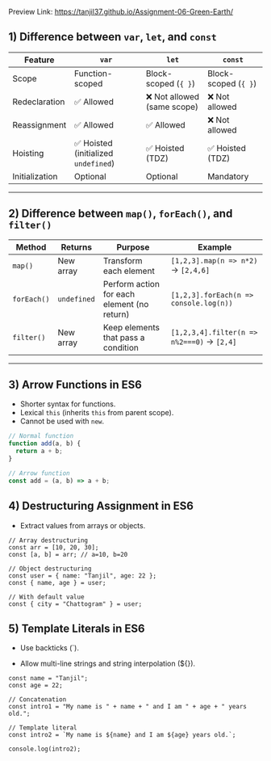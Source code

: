 Preview Link: https://tanjil37.github.io/Assignment-06-Green-Earth/


## 1) Difference between `var`, `let`, and `const`

| Feature         | `var`                          | `let`                           | `const`                        |
|-----------------|--------------------------------|----------------------------------|--------------------------------|
| Scope           | Function-scoped                | Block-scoped (`{ }`)             | Block-scoped (`{ }`)           |
| Redeclaration   | ✅ Allowed                     | ❌ Not allowed (same scope)      | ❌ Not allowed                  |
| Reassignment    | ✅ Allowed                     | ✅ Allowed                       | ❌ Not allowed                  |
| Hoisting        | ✅ Hoisted (initialized `undefined`) | ✅ Hoisted (TDZ)            | ✅ Hoisted (TDZ)               |
| Initialization  | Optional                       | Optional                        | Mandatory                      |

---

## 2) Difference between `map()`, `forEach()`, and `filter()`

| Method     | Returns          | Purpose                                     | Example |
|------------|------------------|---------------------------------------------|---------|
| `map()`    | New array        | Transform each element                      | `[1,2,3].map(n => n*2)` → `[2,4,6]` |
| `forEach()`| `undefined`      | Perform action for each element (no return) | `[1,2,3].forEach(n => console.log(n))` |
| `filter()` | New array        | Keep elements that pass a condition         | `[1,2,3,4].filter(n => n%2===0)` → `[2,4]` |

---

## 3) Arrow Functions in ES6

- Shorter syntax for functions.
- Lexical `this` (inherits `this` from parent scope).
- Cannot be used with `new`.

```js
// Normal function
function add(a, b) {
  return a + b;
}

// Arrow function
const add = (a, b) => a + b;
```

## 4) Destructuring Assignment in ES6

- Extract values from arrays or objects.

```
// Array destructuring
const arr = [10, 20, 30];
const [a, b] = arr; // a=10, b=20

// Object destructuring
const user = { name: "Tanjil", age: 22 };
const { name, age } = user;

// With default value
const { city = "Chattogram" } = user;
```
## 5) Template Literals in ES6

- Use backticks (`).

- Allow multi-line strings and string interpolation (${}).

```
const name = "Tanjil";
const age = 22;

// Concatenation
const intro1 = "My name is " + name + " and I am " + age + " years old.";

// Template literal
const intro2 = `My name is ${name} and I am ${age} years old.`;

console.log(intro2);
```